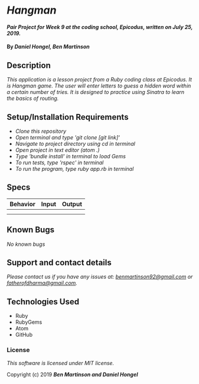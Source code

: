 # _Hangman_

#### _Pair Project for Week 9 at the coding school, Epicodus, written on July 25, 2019._

#### By _**Daniel Hongel, Ben Martinson**_

## Description

_This application is a lesson project from a Ruby coding class at Epicodus. It is Hangman game. The user will enter letters to guess a hidden word within a certain number of tries. It is designed to practice using Sinatra to learn the basics of routing._

## Setup/Installation Requirements

* _Clone this repository_
* _Open terminal and type 'git clone [git link]'_
* _Navigate to project directory using cd in terminal_
* _Open project in text editor (atom .)_
* _Type 'bundle install' in terminal to load Gems_
* _To run tests, type 'rspec' in terminal_
* _To run the program, type ruby app.rb in terminal_

## Specs
| Behavior | Input | Output |
| ------------- |:-------------:| -----:|
||||
||||

## Known Bugs

_No known bugs_

## Support and contact details

_Please contact us if you have any issues at: benmartinson92@gmail.com or fatherofdharma@gmail.com._

## Technologies Used

* Ruby
* RubyGems
* Atom
* GitHub

### License
_This software is licensed under MIT license._

Copyright (c) 2019 **_Ben Martinson and Daniel Hongel_**
